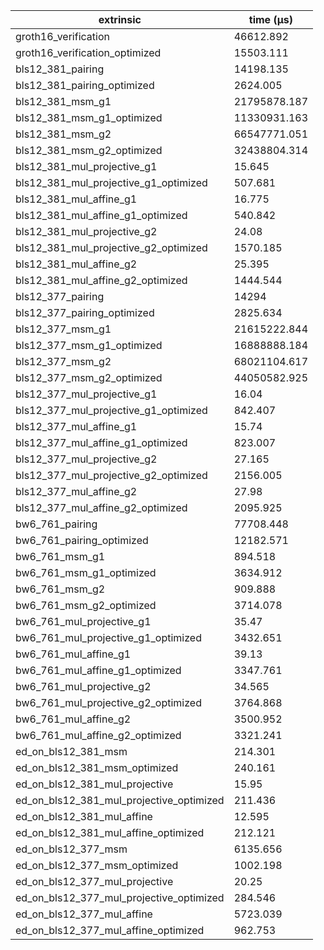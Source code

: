 | extrinsic                                | time (µs)    |
| ---------------------------------------- | ------------ |
| groth16_verification                     | 46612.892    |
| groth16_verification_optimized           | 15503.111    |
| bls12_381_pairing                        | 14198.135    |
| bls12_381_pairing_optimized              | 2624.005     |
| bls12_381_msm_g1                         | 21795878.187 |
| bls12_381_msm_g1_optimized               | 11330931.163 |
| bls12_381_msm_g2                         | 66547771.051 |
| bls12_381_msm_g2_optimized               | 32438804.314 |
| bls12_381_mul_projective_g1              | 15.645       |
| bls12_381_mul_projective_g1_optimized    | 507.681      |
| bls12_381_mul_affine_g1                  | 16.775       |
| bls12_381_mul_affine_g1_optimized        | 540.842      |
| bls12_381_mul_projective_g2              | 24.08        |
| bls12_381_mul_projective_g2_optimized    | 1570.185     |
| bls12_381_mul_affine_g2                  | 25.395       |
| bls12_381_mul_affine_g2_optimized        | 1444.544     |
| bls12_377_pairing                        | 14294        |
| bls12_377_pairing_optimized              | 2825.634     |
| bls12_377_msm_g1                         | 21615222.844 |
| bls12_377_msm_g1_optimized               | 16888888.184 |
| bls12_377_msm_g2                         | 68021104.617 |
| bls12_377_msm_g2_optimized               | 44050582.925 |
| bls12_377_mul_projective_g1              | 16.04        |
| bls12_377_mul_projective_g1_optimized    | 842.407      |
| bls12_377_mul_affine_g1                  | 15.74        |
| bls12_377_mul_affine_g1_optimized        | 823.007      |
| bls12_377_mul_projective_g2              | 27.165       |
| bls12_377_mul_projective_g2_optimized    | 2156.005     |
| bls12_377_mul_affine_g2                  | 27.98        |
| bls12_377_mul_affine_g2_optimized        | 2095.925     |
| bw6_761_pairing                          | 77708.448    |
| bw6_761_pairing_optimized                | 12182.571    |
| bw6_761_msm_g1                           | 894.518      |
| bw6_761_msm_g1_optimized                 | 3634.912     |
| bw6_761_msm_g2                           | 909.888      |
| bw6_761_msm_g2_optimized                 | 3714.078     |
| bw6_761_mul_projective_g1                | 35.47        |
| bw6_761_mul_projective_g1_optimized      | 3432.651     |
| bw6_761_mul_affine_g1                    | 39.13        |
| bw6_761_mul_affine_g1_optimized          | 3347.761     |
| bw6_761_mul_projective_g2                | 34.565       |
| bw6_761_mul_projective_g2_optimized      | 3764.868     |
| bw6_761_mul_affine_g2                    | 3500.952     |
| bw6_761_mul_affine_g2_optimized          | 3321.241     |
| ed_on_bls12_381_msm                      | 214.301      |
| ed_on_bls12_381_msm_optimized            | 240.161      |
| ed_on_bls12_381_mul_projective           | 15.95        |
| ed_on_bls12_381_mul_projective_optimized | 211.436      |
| ed_on_bls12_381_mul_affine               | 12.595       |
| ed_on_bls12_381_mul_affine_optimized     | 212.121      |
| ed_on_bls12_377_msm                      | 6135.656     |
| ed_on_bls12_377_msm_optimized            | 1002.198     |
| ed_on_bls12_377_mul_projective           | 20.25        |
| ed_on_bls12_377_mul_projective_optimized | 284.546      |
| ed_on_bls12_377_mul_affine               | 5723.039     |
| ed_on_bls12_377_mul_affine_optimized     | 962.753      |
